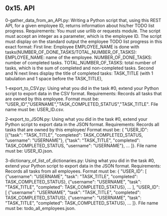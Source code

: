 ## 0x15. API


0-gather_data_from_an_API.py: Writing a Python script that, using this REST API, for a given employee ID, returns information about his/her TODO list progress.
Requirements:
You must use urllib or requests module.
The script must accept an integer as a parameter, which is the employee ID.
The script must display on the standard output the employee TODO list progress in this exact format:
First line: Employee EMPLOYEE_NAME is done with tasks(NUMBER_OF_DONE_TASKS/TOTAL_NUMBER_OF_TASKS):
EMPLOYEE_NAME: name of the employee.
NUMBER_OF_DONE_TASKS: number of completed tasks.
TOTAL_NUMBER_OF_TASKS: total number of tasks, which is the sum of completed and non-completed tasks.
Second and N next lines display the title of completed tasks: TASK_TITLE (with 1 tabulation and 1 space before the TASK_TITLE),


1-export_to_CSV.py: Using what you did in the task #0, extend your Python script to export data in the CSV format.
Requirements:
Records all tasks that are owned by this employee.
Format must be: "USER_ID","USERNAME","TASK_COMPLETED_STATUS","TASK_TITLE".
File name must be: USER_ID.csv.


2-export_to_JSON.py: Using what you did in the task #0, extend your Python script to export data in the JSON format.
Requirements:
Records all tasks that are owned by this employee/
Format must be: { "USER_ID": [{"task": "TASK_TITLE", "completed": TASK_COMPLETED_STATUS, "username": "USERNAME"}, {"task": "TASK_TITLE", "completed": TASK_COMPLETED_STATUS, "username": "USERNAME"}, ... ]}.
File name must be: USER_ID.json.


3-dictionary_of_list_of_dictionaries.py: Using what you did in the task #0, extend your Python script to export data in the JSON format.
Requirements:
Records all tasks from all employees.
Format must be: { "USER_ID": [ {"username": "USERNAME", "task": "TASK_TITLE", "completed": TASK_COMPLETED_STATUS}, {"username": "USERNAME", "task": "TASK_TITLE", "completed": TASK_COMPLETED_STATUS}, ... ], "USER_ID": [ {"username": "USERNAME", "task": "TASK_TITLE", "completed": TASK_COMPLETED_STATUS}, {"username": "USERNAME", "task": "TASK_TITLE", "completed": TASK_COMPLETED_STATUS}, ... ]}.
File name must be: todo_all_employees.json.
